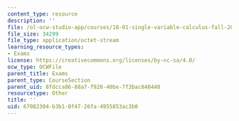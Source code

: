 ```yaml
---
content_type: resource
description: ''
file: /ol-ocw-studio-app/courses/18-01-single-variable-calculus-fall-2005/67082304b3b10f4726fa4955853ac3b0_ocw01f05final.pdf
file_size: 34299
file_type: application/octet-stream
learning_resource_types:
- Exams
license: https://creativecommons.org/licenses/by-nc-sa/4.0/
ocw_type: OCWFile
parent_title: Exams
parent_type: CourseSection
parent_uid: 8fdcca86-88a7-f920-40be-7f3bac840440
resourcetype: Other
title: ''
uid: 67082304-b3b1-0f47-26fa-4955853ac3b0
---
```

